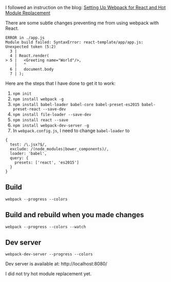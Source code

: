I followed an instruction on the blog:
[Setting Up Webpack for React and Hot Module Replacement](https://robots.thoughtbot.com/setting-up-webpack-for-react-and-hot-module-replacement)

There are some subtle changes preventing me from using webpack with React.

```
ERROR in ./app.js
Module build failed: SyntaxError: react-template/app/app.js: Unexpected token (5:2)
  3 | 
  4 | React.render(
> 5 |   <Greeting name="World"/>,
    |   ^
  6 |   document.body
  7 | );
```

Here are the steps that I have done to get it to work:

1. `npm init`
2. `npm install webpack -g`
3. `npm install babel-loader babel-core babel-preset-es2015 babel-preset-react --save-dev`
4. `npm install file-loader --save-dev`
5. `npm install react --save`
6. `npm install webpack-dev-server -g`
7. In `webpack.config.js`, I need to change `babel-loader` to

```
{
  test: /\.jsx?$/,
  exclude: /(node_modules|bower_components)/,
  loader: 'babel',
  query: {
    presets: ['react', 'es2015']
  }
}
```


## Build

`webpack --progress --colors`

## Build and rebuild when you made changes

`webpack --progress --colors --watch`

## Dev server

`webpack-dev-server --progress --colors`

Dev server is available at: http://localhost:8080/

I did not try hot module replacement yet.
